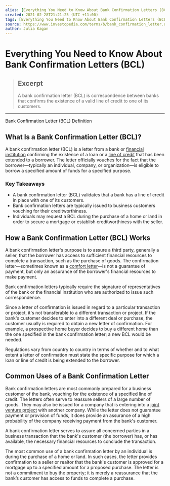 ```yaml
---
alias: [Everything You Need to Know About Bank Confirmation Letters (BCL)]
created: 2021-02-28T21:21:25 (UTC +11:00)
tags: [Everything You Need to Know About Bank Confirmation Letters (BCL), Bank Confirmation Letter (BCL) Definition]
source: https://www.investopedia.com/terms/b/bank_confirmation_letter.asp
author: Julia Kagan
---
```


# Everything You Need to Know About Bank Confirmation Letters (BCL)

> ## Excerpt
> A bank confirmation letter (BCL) is correspondence between banks that confirms the existence of a valid line of credit to one of its customers.

---

Bank Confirmation Letter (BCL) Definition
## What Is a Bank Confirmation Letter (BCL)?

A bank confirmation letter (BCL) is a letter from a bank or [financial institution](https://www.investopedia.com/terms/f/financialinstitution.asp) confirming the existence of a loan or a [line of credit](https://www.investopedia.com/terms/l/lineofcredit.asp) that has been extended to a borrower. The letter officially vouches for the fact that the borrower—typically an individual, company, or organization—is eligible to borrow a specified amount of funds for a specified purpose.

### Key Takeaways

-   A bank confirmation letter (BCL) validates that a bank has a line of credit in place with one of its customers.
-   Bank confirmation letters are typically issued to business customers vouching for their creditworthiness.
-   Individuals may request a BCL during the purchase of a home or land in order to secure a mortgage or establish creditworthiness with the seller.

## How a Bank Confirmation Letter (BCL) Works

A bank confirmation letter's purpose is to assure a third party, generally a seller, that the borrower has access to sufficient financial resources to complete a transaction, such as the purchase of goods. The confirmation letter—sometimes known as a [comfort letter](https://www.investopedia.com/terms/c/comfort_letter.asp)—is not a guarantee of payment, but only an assurance of the borrower's financial resources to make payment.

Bank confirmation letters typically require the signature of representatives of the bank or the financial institution who are authorized to issue such correspondence.

Since a letter of confirmation is issued in regard to a particular transaction or project, it's not transferable to a different transaction or project. If the bank's customer decides to enter into a different deal or purchase, the customer usually is required to obtain a new letter of confirmation. For example, a prospective home buyer decides to buy a different home than the one specified in the bank confirmation letter; a new BCL would be needed. 

Regulations vary from country to country in terms of whether and to what extent a letter of confirmation must state the specific purpose for which a loan or line of credit is being extended to the borrower.

## Common Uses of a Bank Confirmation Letter

Bank confirmation letters are most commonly prepared for a business customer of the bank, vouching for the existence of a specified line of credit. The letters often serve to reassure sellers of a large number of goods. They may also be issued for a company that is entering into a [joint venture project](https://www.investopedia.com/terms/j/jointventure.asp) with another company. While the letter does not guarantee payment or provision of funds, it does provide an assurance of a high probability of the company receiving payment from the bank's customer.

A bank confirmation letter serves to assure all concerned parties in a business transaction that the bank's customer (the borrower) has, or has available, the necessary financial resources to conclude the transaction.

The most common use of a bank confirmation letter by an individual is during the purchase of a home or land. In such cases, the letter provides confirmation to a seller or realtor that the bank's customer is approved for a mortgage up to a specified amount for a proposed purchase. The letter is not a commitment to buy the property; it is merely a reassurance that the bank’s customer has access to funds to complete a purchase.
